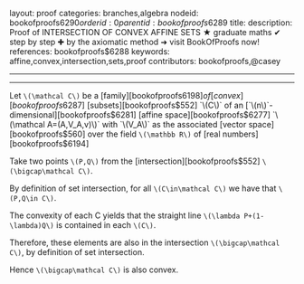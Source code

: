 layout: proof
categories: branches,algebra
nodeid: bookofproofs$6290
orderid: 0
parentid: bookofproofs$6289
title: 
description:  Proof of INTERSECTION OF CONVEX AFFINE SETS &#9733; graduate maths &#10004; step by step &#10010; by the axiomatic method &#10140; visit BookOfProofs now!
references: bookofproofs$6288
keywords: affine,convex,intersection,sets,proof
contributors: bookofproofs,@casey

---


---

Let `\(\mathcal C\)` be a [family][bookofproofs$6198] of  [convex][bookofproofs$6287] [subsets][bookofproofs$552] `\(C\)` of an [`\(n\)`-dimensional][bookofproofs$6281] [affine space][bookofproofs$6277] `\(\mathcal A=(A,V_A,v)\)` with `\(V_A\)` as the associated [vector space][bookofproofs$560] over the field `\(\mathbb R\)` of [real numbers][bookofproofs$6194]

Take two points `\(P,Q\)` from the [intersection][bookofproofs$552] `\(\bigcap\mathcal C\)`.

By definition of set intersection, for all `\(C\in\mathcal C\)` we have that `\(P,Q\in C\)`.

The convexity of each C yields that the straight line `\(\lambda P+(1-\lambda)Q\)` is contained in each `\(C\)`.

Therefore, these elements are also in the intersection `\(\bigcap\mathcal C\)`, by definition of set intersection.

Hence  `\(\bigcap\mathcal C\)` is also convex.
